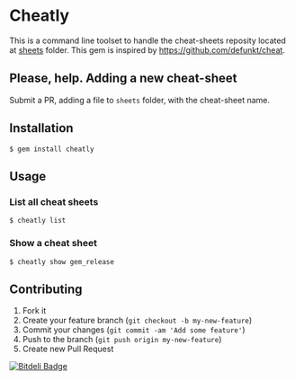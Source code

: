# Cheatly

This is a command line toolset to handle the cheat-sheets reposity located at [sheets](https://github.com/arthurnn/cheatly/tree/master/sheets) folder.
This gem is inspired by https://github.com/defunkt/cheat.

## Please, help. Adding a new cheat-sheet

Submit a PR, adding a file to `sheets` folder, with the cheat-sheet name.

## Installation

    $ gem install cheatly

## Usage

### List all cheat sheets

    $ cheatly list

### Show a cheat sheet

    $ cheatly show gem_release

## Contributing

1. Fork it
2. Create your feature branch (`git checkout -b my-new-feature`)
3. Commit your changes (`git commit -am 'Add some feature'`)
4. Push to the branch (`git push origin my-new-feature`)
5. Create new Pull Request


[![Bitdeli Badge](https://d2weczhvl823v0.cloudfront.net/arthurnn/cheatly/trend.png)](https://bitdeli.com/free "Bitdeli Badge")


